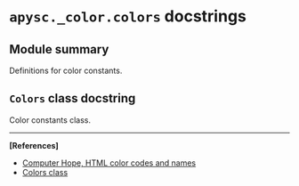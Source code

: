 # `apysc._color.colors` docstrings

## Module summary

Definitions for color constants.

## `Colors` class docstring

Color constants class.<hr>

**[References]**

- [Computer Hope, HTML color codes and names](https://www.computerhope.com/htmcolor.htm)
- [Colors class](https://simon-ritchie.github.io/apysc/en/colors.html)